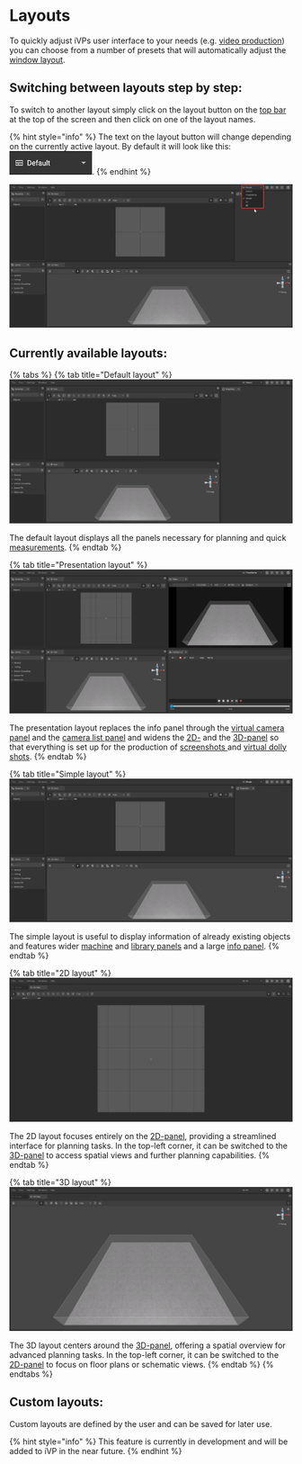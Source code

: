 # Layouts

To quickly adjust iVPs user interface to your needs (e.g. [video production](../advanced-tools/virtual-cameras.md)) you can choose from a number of presets that will automatically adjust the [window layout](adjusting-the-ui.md).

## Switching between layouts step by step:

To switch to another layout simply click on the layout button on the [top bar](the-top-bar.md) at the top of the screen and then click on one of the layout names.

{% hint style="info" %}
The text on the layout button will change depending on the currently active layout. By default it will look like this: <img src="../../../.gitbook/assets/iVP_Planning_Layout_LayoutButton.png" alt="" data-size="line">.
{% endhint %}

![](../../../.gitbook/assets/iVP_Planning_UserInterface_Layout_LayoutsMenu.png)

## Currently available layouts:

{% tabs %}
{% tab title="Default layout" %}
![](../../../.gitbook/assets/iVP_Planning_UserInterface_Layout_DefaultLayout.png)

The default layout displays all the panels necessary for planning and quick [measurements](../advanced-tools/path-tool.md#measurements).
{% endtab %}

{% tab title="Presentation layout" %}
![](../../../.gitbook/assets/iVP_Planning_UserInterface_Layout_PresentationLayout.png)

The presentation layout replaces the info panel through the [virtual camera panel](virtual-camera-panel.md) and the [camera list panel](camera-list-panel.md) and widens the [2D-](the-2d-panel.md) and the [3D-panel](the-3d-view.md) so that everything is set up for the production of [screenshots ](../advanced-tools/creating-screenshots.md)and [virtual dolly shots](../advanced-tools/virtual-cameras.md).
{% endtab %}

{% tab title="Simple layout" %}
![](../../../.gitbook/assets/iVP_Planning_UserInterface_Layout_SimpleLayout.png)

The simple layout is useful to display information of already existing objects and features wider [machine](the-machine-list.md) and [library panels](library-panel.md) and a large [info panel](the-info-panel.md).
{% endtab %}

{% tab title="2D layout" %}
![](../../../.gitbook/assets/iVP_Planning_UserInterface_Layout_2DLayout.png)

The 2D layout focuses entirely on the [2D-panel](the-2d-panel.md), providing a streamlined interface for planning tasks. In the top-left corner,  it can be switched to the [3D-panel](the-3d-view.md) to access spatial views and further planning capabilities.
{% endtab %} 

{% tab title="3D layout" %}
![](../../../.gitbook/assets/iVP_Planning_UserInterface_Layout_3DLayout.png)

The 3D layout centers around the [3D-panel](the-3d-view.md), offering a spatial overview for advanced planning tasks. In the top-left corner, it can be switched to the [2D-panel](the-2d-panel.md) to focus on floor plans or schematic views.
{% endtab %}
{% endtabs %}

## Custom layouts:

Custom layouts are defined by the user and can be saved for later use.

{% hint style="info" %}
This feature is currently in development and will be added to iVP in the near future.
{% endhint %}
